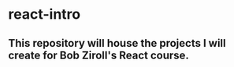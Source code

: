 # react-intro
## This repository will house the projects I will create for Bob Ziroll's React course.
